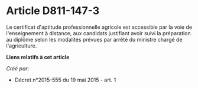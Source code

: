 # Article D811-147-3

Le certificat d'aptitude professionnelle agricole est accessible par la voie de l'enseignement à distance, aux candidats
justifiant avoir suivi la préparation au diplôme selon les modalités prévues par arrêté du ministre chargé de l'agriculture.

**Liens relatifs à cet article**

_Créé par_:

  - Décret n°2015-555 du 19 mai 2015 - art. 1
